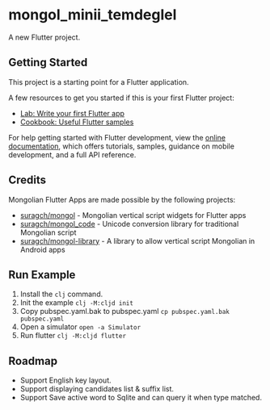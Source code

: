 # mongol_minii_temdeglel

A new Flutter project.


## Getting Started

This project is a starting point for a Flutter application.

A few resources to get you started if this is your first Flutter project:

- [Lab: Write your first Flutter app](https://docs.flutter.dev/get-started/codelab)
- [Cookbook: Useful Flutter samples](https://docs.flutter.dev/cookbook)

For help getting started with Flutter development, view the
[online documentation](https://docs.flutter.dev/), which offers tutorials,
samples, guidance on mobile development, and a full API reference.

## Credits
Mongolian Flutter Apps are made possible by the following projects:

- [suragch/mongol](https://github.com/suragch/mongol) - Mongolian vertical script widgets for Flutter apps 
- [suragch/mongol_code](https://github.com/suragch/mongol_code) - Unicode conversion library for traditional Mongolian script 
- [suragch/mongol-library](https://github.com/suragch/mongol-library) - A library to allow vertical script Mongolian in Android apps

## Run Example
1. Install the `clj` command.
2. Init the example `clj -M:cljd init`
3. Copy pubspec.yaml.bak to pubspec.yaml `cp pubspec.yaml.bak pubspec.yaml`
4. Open a simulator `open -a Simulator`
5. Run flutter `clj -M:cljd flutter`

## Roadmap
- Support English key layout.
- Support displaying candidates list & suffix list.
- Support Save active word to Sqlite and can query it when type matched.
